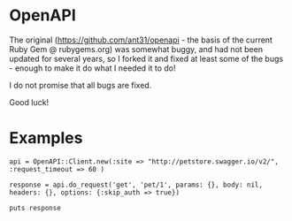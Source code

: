 OpenAPI
==========

The original (https://github.com/ant31/openapi - the basis of the current Ruby Gem @ rubygems.org) was somewhat buggy, and had not been updated for several years, so I forked it and fixed at least some of the bugs - enough to make it do what I needed it to do!

I do not promise that all bugs are fixed.

Good luck!




# Examples



    api = OpenAPI::Client.new(:site => "http://petstore.swagger.io/v2/", :request_timeout => 60 )
    
    response = api.do_request('get', 'pet/1', params: {}, body: nil, headers: {}, options: {:skip_auth => true})
    
    puts response


